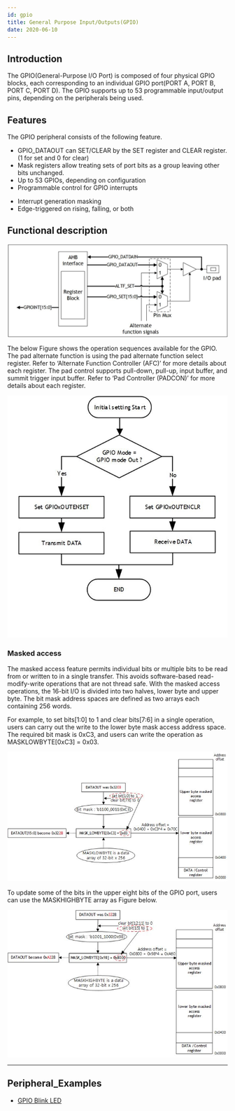 ```yaml
---
id: gpio
title: General Purpose Input/Outputs(GPIO)
date: 2020-06-10
---
```


## Introduction
The GPIO(General-Purpose I/O Port) is composed of four physical GPIO blocks, each corresponding to an individual GPIO port(PORT A, PORT B, PORT C, PORT D). The GPIO supports up to 53 programmable input/output pins, depending on the peripherals being used.


## Features 
The GPIO peripheral consists of the following feature.

  * GPIO_DATAOUT can SET/CLEAR by the SET register and CLEAR register.(1 for set and 0 for clear)  
  * Mask registers allow treating sets of port bits as a group leaving other bits unchanged.
  * Up to 53 GPIOs, depending on configuration
  * Programmable control for GPIO interrupts
   - Interrupt generation masking
   - Edge-triggered on rising, falling, or both

## Functional description

![](/img/products/w7500p/peripheral/gpio_block_diagram.jpg "Figure 1 GPIO block diagram")

The below Figure shows the operation sequences available for the GPIO.
The pad alternate function is using the pad alternate function select register.
Refer to ‘Alternate Function Controller (AFC)’ for more details about each register.
The pad control supports pull-down, pull-up, input buffer, and summit trigger input buffer.
Refer to ‘Pad Controller (PADCON)’ for more details about each register.


![](/img/products/w7500p/peripheral/gpio_flow_chart2.jpg "Figure 2 GPIO flow chart")

### Masked access
The masked access feature permits individual bits or multiple bits to be read from or written to in a single transfer. This avoids software-based read-modify-write operations that are not thread safe. With the masked access operations, the 16-bit I/O is divided into two halves, lower byte and upper byte. The bit mask address spaces are defined as two arrays each containing 256 words.

For example, to set bits[1:0] to 1 and clear bits[7:6] in a single operation, users can carry out the write to the lower byte mask access address space. The required bit mask is 0xC3, and users can write the operation as MASKLOWBYTE[0xC3] = 0x03. 

![](/img/products/w7500p/peripheral/mask_lowbyte_access.jpg "Figure 3 mask lowbyte access")

To update some of the bits in the upper eight bits of the GPIO port, users can use the MASKHIGHBYTE array as Figure below.

![](/img/products/w7500p/peripheral/mask_highbyte_access.jpg "Figure 4 mask highbyte access")

------------------------------

## Peripheral_Examples
- [GPIO Blink LED](blink_led.md)
